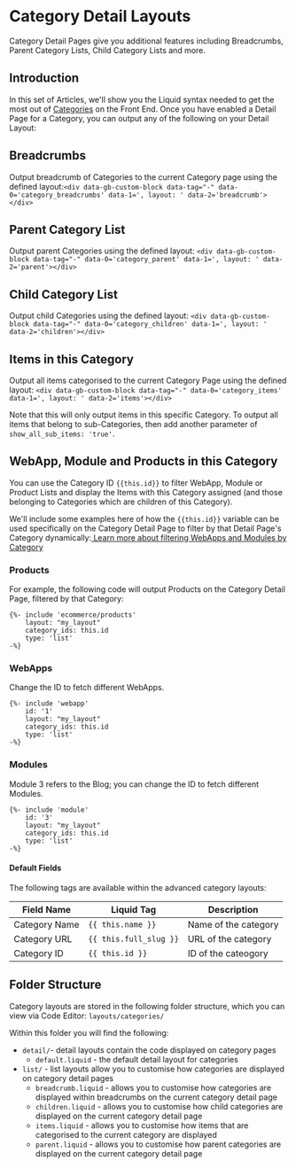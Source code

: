 # Category Detail Layouts

Category Detail Pages give you additional features including Breadcrumbs, Parent Category Lists, Child Category Lists and more.

## Introduction

In this set of Articles, we'll show you the Liquid syntax needed to get the most out of [Categories](https://help.siteglide.com/article/123-categories-getting-started) on the Front End. Once you have enabled a Detail Page for a Category, you can output any of the following on your Detail Layout:

## Breadcrumbs

Output breadcrumb of Categories to the current Category page using the defined layout:`<div data-gb-custom-block data-tag="-" data-0='category_breadcrumbs' data-1=', layout: ' data-2='breadcrumb'></div>`

## Parent Category List

Output parent Categories using the defined layout: `<div data-gb-custom-block data-tag="-" data-0='category_parent' data-1=', layout: ' data-2='parent'></div>`

## Child Category List

Output child Categories using the defined layout: `<div data-gb-custom-block data-tag="-" data-0='category_children' data-1=', layout: ' data-2='children'></div>`

## Items in this Category

Output all items categorised to the current Category Page using the defined layout: `<div data-gb-custom-block data-tag="-" data-0='category_items' data-1=', layout: ' data-2='items'></div>`&#x20;

Note that this will only output items in this specific Category. To output all items that belong to sub-Categories, then add another parameter of `show_all_sub_items: 'true'`.

## WebApp, Module and Products in this Category

You can use the Category ID `{{this.id}}` to filter WebApp, Module or Product Lists and display the Items with this Category assigned (and those belonging to Categories which are children of this Category).

We'll include some examples here of how the `{{this.id}}` variable can be used specifically on the Category Detail Page to filter by that Detail Page's Category dynamically:[ Learn more about filtering WebApps and Modules by Category](https://developers.siteglide.com/filtering-webapps-and-modules-by-categories)

### Products

For example, the following code will output Products on the Category Detail Page, filtered by that Category:

```liquid
{%- include 'ecommerce/products'
    layout: "my_layout"
    category_ids: this.id
    type: 'list' 
-%}
```

### WebApps

Change the ID to fetch different WebApps.

```liquid
{%- include 'webapp'
    id: '1'
    layout: "my_layout"
    category_ids: this.id
    type: 'list' 
-%}
```

### Modules

Module 3 refers to the Blog; you can change the ID to fetch different Modules.

```liquid
{%- include 'module'
    id: '3'
    layout: "my_layout"
    category_ids: this.id
    type: 'list' 
-%}
```

#### Default Fields

The following tags are available within the advanced category layouts:

| **Field Name** | **Liquid Tag**         | **Description**      |
| -------------- | ---------------------- | -------------------- |
| Category Name  | `{{ this.name }}`      | Name of the category |
| Category URL   | `{{ this.full_slug }}` | URL of the category  |
| Category ID    | `{{ this.id }}`        | ID of the cateogory  |

## Folder Structure

Category layouts are stored in the following folder structure, which you can view via Code Editor: `layouts/categories/`

Within this folder you will find the following:

* `detail/`- detail layouts contain the code displayed on category pages
  * `default.liquid` - the default detail layout for categories
* `list/` - list layouts allow you to customise how categories are displayed on category detail pages
  * `breadcrumb.liquid` - allows you to customise how categories are displayed within breadcrumbs on the current category detail page
  * `children.liquid` - allows you to customise how child categories are displayed on the current category detail page
  * `items.liquid` - allows you to customise how items that are categorised to the current category are displayed
  * `parent.liquid` - allows you to customise how parent categories are displayed on the current category detail page

